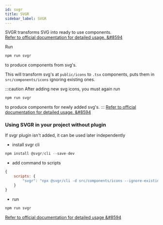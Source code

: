 ```yaml
---
id: svgr
title: SVGR
sidebar_label: SVGR
---
```


SVGR transforms SVG into ready to use components.  
[Refer to official documentation for detailed usage. &#8594](https://react-svgr.com/docs/getting-started/)

Run
```js
npm run svgr
```

to produce components from svg's.

This will transform svg's at `public/icons` to `.tsx` components, puts them in `src/components/icons` ignoring existing ones.

:::caution
After adding new svg icons, you must again run
```js
npm run svgr
````
to produce components for newly added svg's.
:::
[Refer to official documentation for detailed usage.  &#8594](https://react-svgr.com/docs/options/)

### Using SVGR in your project without plugin
If svgr plugin isn't added, it can be used later independently
- install svgr cli
```js
npm install @svgr/cli --save-dev
```
- add command to scripts
```js title="package.json"
{
    scripts: {
        "svgr": "npx @svgr/cli -d src/components/icons --ignore-existing --icon --typescript public/icons"
    }
}
```
- run
```js
npm run svgr
```
[Refer to official documentation for detailed usage  &#8594](https://react-svgr.com/docs/cli/)
